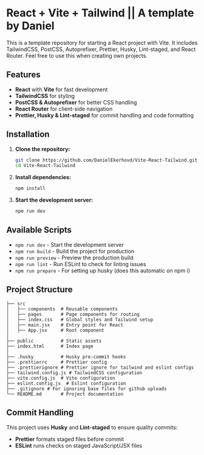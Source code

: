 # React + Vite + Tailwind || A template by Daniel

This is a template repository for starting a React project with Vite. It includes TailwindCSS, PostCSS, Autoprefixer, Prettier, Husky, Lint-staged, and React Router.
Feel free to use this when creating own projects.

## Features
- **React** with **Vite** for fast development
- **TailwindCSS** for styling
- **PostCSS & Autoprefixer** for better CSS handling
- **React Router** for client-side navigation
- **Prettier, Husky & Lint-staged** for commit handling and code formatting

## Installation

1. **Clone the repository:**
   ```sh
   git clone https://github.com/DanielEkerhovd/Vite-React-Tailwind.git
   cd Vite-React-Tailwind
   ```
2. **Install dependencies:**
   ```sh
   npm install
   ```

3. **Start the development server:**
   ```sh
   npm run dev
   ```

## Available Scripts

- `npm run dev` - Start the development server
- `npm run build` - Build the project for production
- `npm run preview` - Preview the production build
- `npm run lint` - Run ESLint to check for linting issues
- `npm run prepare` - For setting up husky (does this automatic on npm i)

## Project Structure
```
├── src
│   ├── components  # Reusable components
│   ├── pages       # Page components for routing
│   ├── index.css   # Global styles and Tailwind setup
│   ├── main.jsx    # Entry point for React
│   ├── App.jsx     # Root component
│
├── public          # Static assets
├── index.html      # Index page
│
├── .husky          # Husky pre-commit hooks
├── .prettierrc     # Prettier config
├── .prettierignore # Prettier ignore for tailwind and eslint configs
├── tailwind.config.js # TailwindCSS configuration
├── vite.config.js  # Vite configuration
├── eslint.config.js  # Eslint configuration
├── .gitignore # For ignoring base files for github uploads
└── README.md       # Project documentation
```

## Commit Handling

This project uses **Husky** and **Lint-staged** to ensure quality commits:
- **Prettier** formats staged files before commit
- **ESLint** runs checks on staged JavaScript/JSX files
